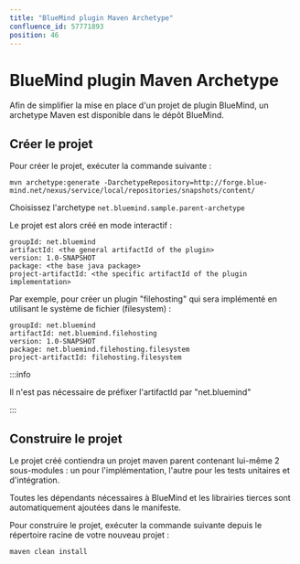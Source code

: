```yaml
---
title: "BlueMind plugin Maven Archetype"
confluence_id: 57771893
position: 46
---
```

# BlueMind plugin Maven Archetype


Afin de simplifier la mise en place d'un projet de plugin BlueMind, un archetype Maven est disponible dans le dépôt BlueMind.

## Créer le projet

Pour créer le projet, exécuter la commande suivante :


```
mvn archetype:generate -DarchetypeRepository=http://forge.blue-mind.net/nexus/service/local/repositories/snapshots/content/
```


Choisissez l'archetype `net.bluemind.sample.parent-archetype`

Le projet est alors créé en mode interactif :


```
groupId: net.bluemind
artifactId: <the general artifactId of the plugin>
version: 1.0-SNAPSHOT
package: <the base java package>
project-artifactId: <the specific artifactId of the plugin implementation>
```


Par exemple, pour créer un plugin "filehosting" qui sera implémenté en utilisant le système de fichier (filesystem) :


```
groupId: net.bluemind
artifactId: net.bluemind.filehosting
version: 1.0-SNAPSHOT
package: net.bluemind.filehosting.filesystem
project-artifactId: filehosting.filesystem
```


:::info

Il n'est pas nécessaire de préfixer l'artifactId par "net.bluemind"

:::

## Construire le projet

Le projet créé contiendra un projet maven parent contenant lui-même 2 sous-modules : un pour l'implémentation, l'autre pour les tests unitaires et d'intégration.

Toutes les dépendants nécessaires à BlueMind et les librairies tierces sont automatiquement ajoutées dans le manifeste.

Pour construire le projet, exécuter la commande suivante depuis le répertoire racine de votre nouveau projet :


```
maven clean install
```


